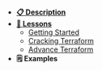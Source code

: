 - **[📋 Description](/README.md)**
- **[📅 Lessons](/README.md?id=Lessons)**
    - [Getting Started](Lessons/01-Introduction)
    - [Cracking Terraform](Lessons/02-TF-Files)
    - [Advance Terraform](Lessons/03-TF-Advance)
- **🗒️ Examples**